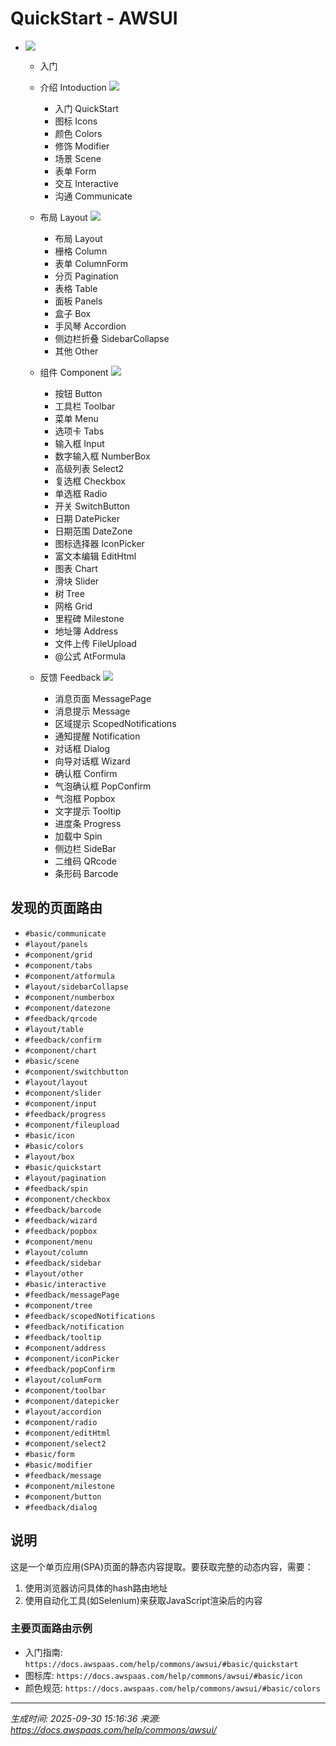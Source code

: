 # QuickStart - AWSUI

* ![](https://docs.awspaas.com/help/commons/awsui/img/aws-display.png)
  * 入门

  * 介绍 Intoduction ![](https://docs.awspaas.com/help/commons/awsui/img/flex_down.png)

    * 入门 QuickStart
    * 图标 Icons
    * 颜色 Colors
    * 修饰 Modifier
    * 场景 Scene
    * 表单 Form
    * 交互 Interactive
    * 沟通 Communicate
  * 布局 Layout ![](https://docs.awspaas.com/help/commons/awsui/img/flex_down.png)

    * 布局 Layout
    * 栅格 Column
    * 表单 ColumnForm
    * 分页 Pagination
    * 表格 Table
    * 面板 Panels
    * 盒子 Box
    * 手风琴 Accordion
    * 侧边栏折叠 SidebarCollapse
    * 其他 Other
  * 组件 Component ![](https://docs.awspaas.com/help/commons/awsui/img/flex_down.png)

    * 按钮 Button
    * 工具栏 Toolbar
    * 菜单 Menu
    * 选项卡 Tabs
    * 输入框 Input
    * 数字输入框 NumberBox
    * 高级列表 Select2
    * 复选框 Checkbox
    * 单选框 Radio
    * 开关 SwitchButton
    * 日期 DatePicker
    * 日期范围 DateZone
    * 图标选择器 IconPicker
    * 富文本编辑 EditHtml
    * 图表 Chart
    * 滑块 Slider
    * 树 Tree
    * 网格 Grid
    * 里程碑 Milestone
    * 地址簿 Address
    * 文件上传 FileUpload
    * @公式 AtFormula
  * 反馈 Feedback ![](https://docs.awspaas.com/help/commons/awsui/img/flex_down.png)

    * 消息页面 MessagePage
    * 消息提示 Message
    * 区域提示 ScopedNotifications
    * 通知提醒 Notification
    * 对话框 Dialog
    * 向导对话框 Wizard
    * 确认框 Confirm
    * 气泡确认框 PopConfirm
    * 气泡框 Popbox
    * 文字提示 Tooltip
    * 进度条 Progress
    * 加载中 Spin
    * 侧边栏 SideBar
    * 二维码 QRcode
    * 条形码 Barcode

## 发现的页面路由

- `#basic/communicate`
- `#layout/panels`
- `#component/grid`
- `#component/tabs`
- `#component/atformula`
- `#layout/sidebarCollapse`
- `#component/numberbox`
- `#component/datezone`
- `#feedback/qrcode`
- `#layout/table`
- `#feedback/confirm`
- `#component/chart`
- `#basic/scene`
- `#component/switchbutton`
- `#layout/layout`
- `#component/slider`
- `#component/input`
- `#feedback/progress`
- `#component/fileupload`
- `#basic/icon`
- `#basic/colors`
- `#layout/box`
- `#basic/quickstart`
- `#layout/pagination`
- `#feedback/spin`
- `#component/checkbox`
- `#feedback/barcode`
- `#feedback/wizard`
- `#feedback/popbox`
- `#component/menu`
- `#layout/column`
- `#feedback/sidebar`
- `#layout/other`
- `#basic/interactive`
- `#feedback/messagePage`
- `#component/tree`
- `#feedback/scopedNotifications`
- `#feedback/notification`
- `#feedback/tooltip`
- `#component/address`
- `#component/iconPicker`
- `#feedback/popConfirm`
- `#layout/columForm`
- `#component/toolbar`
- `#component/datepicker`
- `#layout/accordion`
- `#component/radio`
- `#component/editHtml`
- `#component/select2`
- `#basic/form`
- `#basic/modifier`
- `#feedback/message`
- `#component/milestone`
- `#component/button`
- `#feedback/dialog`

## 说明

这是一个单页应用(SPA)页面的静态内容提取。要获取完整的动态内容，需要：

1. 使用浏览器访问具体的hash路由地址
2. 使用自动化工具(如Selenium)来获取JavaScript渲染后的内容

### 主要页面路由示例

- 入门指南: `https://docs.awspaas.com/help/commons/awsui/#basic/quickstart`
- 图标库: `https://docs.awspaas.com/help/commons/awsui/#basic/icon`
- 颜色规范: `https://docs.awspaas.com/help/commons/awsui/#basic/colors`


---

*生成时间: 2025-09-30 15:16:36*
*来源: https://docs.awspaas.com/help/commons/awsui/*